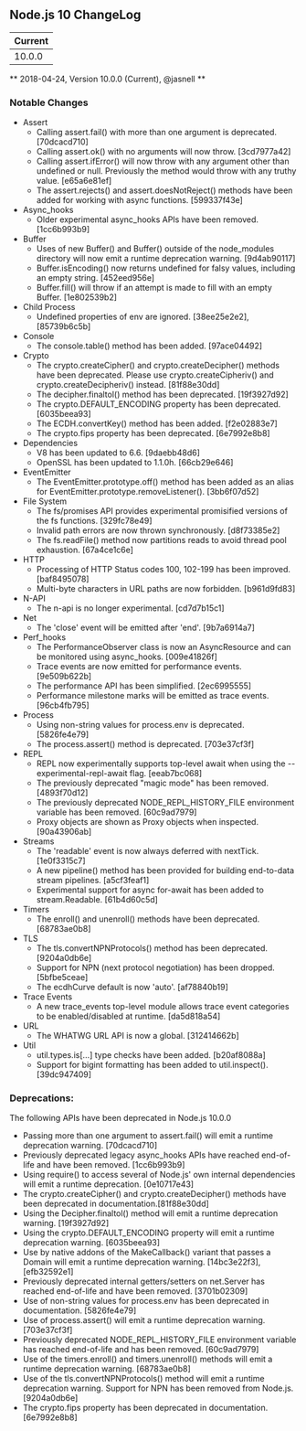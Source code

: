 ## Node.js 10 ChangeLog

| Current |
| :------ |
| 10.0.0  |

** 2018-04-24, Version 10.0.0 (Current), @jasnell **

### Notable Changes

- Assert
  - Calling assert.fail() with more than one argument is deprecated. [70dcacd710]
  - Calling assert.ok() with no arguments will now throw. [3cd7977a42]
  - Calling assert.ifError() will now throw with any argument other than undefined or null. Previously the method would throw with any truthy value. [e65a6e81ef]
  - The assert.rejects() and assert.doesNotReject() methods have been added for working with async functions. [599337f43e]
- Async_hooks
  - Older experimental async_hooks APIs have been removed. [1cc6b993b9]
- Buffer
  - Uses of new Buffer() and Buffer() outside of the node_modules directory will now emit a runtime deprecation warning. [9d4ab90117]
  - Buffer.isEncoding() now returns undefined for falsy values, including an empty string. [452eed956e]
  - Buffer.fill() will throw if an attempt is made to fill with an empty Buffer. [1e802539b2]
- Child Process
  - Undefined properties of env are ignored. [38ee25e2e2], [85739b6c5b]
- Console
  - The console.table() method has been added. [97ace04492]
- Crypto
  - The crypto.createCipher() and crypto.createDecipher() methods have been deprecated. Please use crypto.createCipheriv() and crypto.createDecipheriv() instead. [81f88e30dd]
  - The decipher.finaltol() method has been deprecated. [19f3927d92]
  - The crypto.DEFAULT_ENCODING property has been deprecated. [6035beea93]
  - The ECDH.convertKey() method has been added. [f2e02883e7]
  - The crypto.fips property has been deprecated. [6e7992e8b8]
- Dependencies
  - V8 has been updated to 6.6. [9daebb48d6]
  - OpenSSL has been updated to 1.1.0h. [66cb29e646]
- EventEmitter
  - The EventEmitter.prototype.off() method has been added as an alias for EventEmitter.prototype.removeListener(). [3bb6f07d52]
- File System
  - The fs/promises API provides experimental promisified versions of the fs functions. [329fc78e49]
  - Invalid path errors are now thrown synchronously. [d8f73385e2]
  - The fs.readFile() method now partitions reads to avoid thread pool exhaustion. [67a4ce1c6e]
- HTTP
  - Processing of HTTP Status codes 100, 102-199 has been improved. [baf8495078]
  - Multi-byte characters in URL paths are now forbidden. [b961d9fd83]
- N-API
  - The n-api is no longer experimental. [cd7d7b15c1]
- Net
  - The 'close' event will be emitted after 'end'. [9b7a6914a7]
- Perf_hooks
  - The PerformanceObserver class is now an AsyncResource and can be monitored using async_hooks. [009e41826f]
  - Trace events are now emitted for performance events. [9e509b622b]
  - The performance API has been simplified. [2ec6995555]
  - Performance milestone marks will be emitted as trace events. [96cb4fb795]
- Process
  - Using non-string values for process.env is deprecated. [5826fe4e79]
  - The process.assert() method is deprecated. [703e37cf3f]
- REPL
  - REPL now experimentally supports top-level await when using the --experimental-repl-await flag. [eeab7bc068]
  - The previously deprecated "magic mode" has been removed. [4893f70d12]
  - The previously deprecated NODE_REPL_HISTORY_FILE environment variable has been removed. [60c9ad7979]
  - Proxy objects are shown as Proxy objects when inspected. [90a43906ab]
- Streams
  - The 'readable' event is now always deferred with nextTick. [1e0f3315c7]
  - A new pipeline() method has been provided for building end-to-data stream pipelines. [a5cf3feaf1]
  - Experimental support for async for-await has been added to stream.Readable. [61b4d60c5d]
- Timers
  - The enroll() and unenroll() methods have been deprecated. [68783ae0b8]
- TLS
  - The tls.convertNPNProtocols() method has been deprecated. [9204a0db6e]
  - Support for NPN (next protocol negotiation) has been dropped. [5bfbe5ceae]
  - The ecdhCurve default is now 'auto'. [af78840b19]
- Trace Events
  - A new trace_events top-level module allows trace event categories to be enabled/disabled at runtime. [da5d818a54]
- URL
  - The WHATWG URL API is now a global. [312414662b]
- Util
  - util.types.is[…] type checks have been added. [b20af8088a]
  - Support for bigint formatting has been added to util.inspect(). [39dc947409]

### Deprecations:

The following APIs have been deprecated in Node.js 10.0.0

- Passing more than one argument to assert.fail() will emit a runtime deprecation warning. [70dcacd710]
- Previously deprecated legacy async_hooks APIs have reached end-of-life and have been removed. [1cc6b993b9]
- Using require() to access several of Node.js' own internal dependencies will emit a runtime deprecation. [0e10717e43]
- The crypto.createCipher() and crypto.createDecipher() methods have been deprecated in documentation.[81f88e30dd]
- Using the Decipher.finaltol() method will emit a runtime deprecation warning. [19f3927d92]
- Using the crypto.DEFAULT_ENCODING property will emit a runtime deprecation warning. [6035beea93]
- Use by native addons of the MakeCallback() variant that passes a Domain will emit a runtime deprecation warning. [14bc3e22f3], [efb32592e1]
- Previously deprecated internal getters/setters on net.Server has reached end-of-life and have been removed. [3701b02309]
- Use of non-string values for process.env has been deprecated in documentation. [5826fe4e79]
- Use of process.assert() will emit a runtime deprecation warning. [703e37cf3f]
- Previously deprecated NODE_REPL_HISTORY_FILE environment variable has reached end-of-life and has been removed. [60c9ad7979]
- Use of the timers.enroll() and timers.unenroll() methods will emit a runtime deprecation warning. [68783ae0b8]
- Use of the tls.convertNPNProtocols() method will emit a runtime deprecation warning. Support for NPN has been removed from Node.js. [9204a0db6e]
- The crypto.fips property has been deprecated in documentation. [6e7992e8b8]
